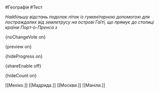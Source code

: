 #Географія #Тест

*Найбільшу відстань подолає літак із гуманітарною допомогою для  постраждалих від землетрусу на острові Гаїті, що прямує до столиці  країни Порт-о-Пренса з*

{noChangeVote on}

{preview on}

{hideProgress on}

{shareEnable off}

{hideCount on}

[[Мехіко.]]
[[Мадрида.]]
[[Москви.]]
[[Маніли.]]
